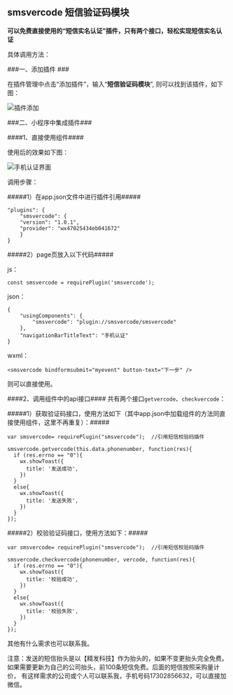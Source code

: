 ## smsvercode 短信验证码模块 ##

**可以免费直接使用的“短信实名认证”插件，只有两个接口，轻松实现短信实名认证**

具体调用方法：

###一、添加插件 ###

在插件管理中点击“添加插件”，输入“**短信验证码模块**”, 则可以找到该插件，如下图：

![插件添加](https://mmbiz.qpic.cn/mmbiz_png/Sj1Ws3AzCj31gslrRAvibI6eg0OGyvXKeLHaO1cKjygLyvWvblgK0WvGSF8LAUWLwia0v5exbialr40BYGKwELmKA/640?wx_fmt=png)


###二、小程序中集成插件###

####1、直接使用组件####

使用后的效果如下图：

![手机认证界面](https://mmbiz.qpic.cn/mmbiz_png/Sj1Ws3AzCj31gslrRAvibI6eg0OGyvXKeyWs7bVb0ZP4Yhk88dLhuOTGUiczOFBLIicOJCIp5icibGdkDp8ia1uhicpFQ/640?wx_fmt=png)

调用步骤：

#####1）在app.json文件中进行插件引用#####

	"plugins": {
		"smsvercode": {
		"version": "1.0.1",
		"provider": "wx47025434eb041672"
		}	
	}

#####2）page页放入以下代码#####

js：

`const smsvercode = requirePlugin('smsvercode');`


json：

	{
  		"usingComponents": {
    		"smsvercode": "plugin://smsvercode/smsvercode"
  		},
  		"navigationBarTitleText": "手机认证"
	}

wxml：

`<smsvercode bindformsubmit="myevent" button-text="下一步" />`

则可以直接使用。



####2、调用组件中的api接口####
共有两个接口`getvercode`、`checkvercode`：

#####1）获取验证码接口，使用方法如下（其中app.json中加载组件的方法同直接使用组件，这里不再重复）：#####
 
	var smsvercode= requirePlugin("smsvercode");  //引用短信校验码插件

	smsvercode.getvercode(this.data.phonenumber, function(res){
      if (res.errno == "0"){
        wx.showToast({
          title: '发送成功',
        })
      }
      else{
        wx.showToast({
          title: '发送失败',
        })
      }
    });

#####2）校验验证码接口，使用方法如下：#####

	var smsvercode= requirePlugin("smsvercode");  //引用短信校验码插件

	smsvercode.checkvercode(phonenumber, vercode, function(res){
      if (res.errno == "0"){
        wx.showToast({
          title: '校验成功',
        })
      }
      else{
        wx.showToast({
          title: '校验失败',
        })
      }
    });


其他有什么需求也可以联系我。

注意：发送的短信抬头是以【精发科技】作为抬头的，如果不变更抬头完全免费。
如果需要更新为自己的公司抬头，前100条短信免费。后面的短信按照采购量计价，
有这样需求的公司或个人可以联系我，手机号码17302856632，可以直接加微信。
